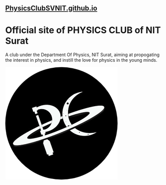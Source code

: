 ## [PhysicsClubSVNIT.github.io](https://PhysicsClubSVNIT.github.io)

# Official site of PHYSICS CLUB of NIT Surat
A club under the Department Of Physics, NIT Surat, aiming at propogating the interest in physics, and instill the love for physics in the young minds.

![DOP logo](https://github.com/PhysicsClubSVNIT/PhysicsClubSVNIT.github.io/blob/main/assets/images/pc.png?raw=true)
